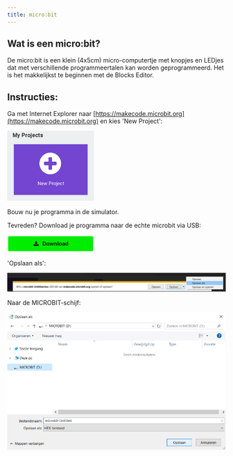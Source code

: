 ```yaml
---
title: micro:bit
---
```


<style>
img[alt=Download] {
  width: 200px;
}
img[alt=New] {
  width: 200px;
}
</style>

## Wat is een micro:bit?

De micro:bit is een klein (4x5cm) micro-computertje met knopjes en LEDjes dat
met verschillende programmeertalen kan worden geprogrammeerd. Het is het
makkelijkst te beginnen met de Blocks Editor.

## Instructies:

Ga met Internet Explorer naar [https://makecode.microbit.org](https://makecode.microbit.org) en kies 'New Project':

![New](microbit/new.png)

Bouw nu je programma in de simulator.

Tevreden? Download je programma naar de echte microbit via USB:

![Download](microbit/download.png)

'Opslaan als':

![Opslaan als kiezen](microbit/opslaanals.png)

Naar de MICROBIT-schijf:

![MICROBIT-schijf](microbit/schijf.png)
